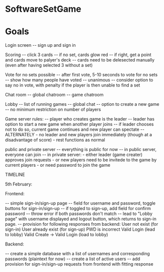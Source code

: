 # SoftwareSetGame

# Goals

Login screen
-- sign up and sign in 

Scoring
-- click 3 cards
-- if no set, cards glow red
-- if right, get a point and cards move to palyer's deck
-- cards need to be delesected manually (even after having selected 3 without a set)

Vote for no sets possible
-- after first vote, 5-10 seconds to vote for no sets
-- show how many people have voted
-- unanimous
-- consider option to say no in vote, with penalty if the player is then unable to find a set

Chat room
-- global chatroom
-- game chatroom

Lobby
-- list of running games
-- global chat
-- option to create a new game
-- no minimum restriction on number of players

Game server rules:
-- player who creates game is the leader
-- leader has option to start a new game when another player joins
-- if leader chooses not to do so, current game continues and new player can spectate
-- ALTERNATELY
      - no leader and new players join immediately (though at a disadvantage of score)
      - rest functions as normal

public and private server
-- everything is public for now
-- in public server, everyone can join
-- in private server:
      - either leader (game creater) approves join requests
      - or new players need to be invitede to the game by current players
      - or need password to join the game

TIMELINE

5th February:


Frontend:

-- simple sign-in/sign-up page
-- field for username and password, toggle buttons for sign-in/sign-up
-- if toggled to sign-up, add field for confirm password
-- throw error if both passwords don't match
-- lead to "Lobby page" with username displayed and logout button, which returns to sign-in page.
-- provision for following responses from backend:
    User not exist (for sign-in)
    User already exist (for sign-up)
    PWD is incorrect
    Valid Login (lead to lobby)
    Valid Create -> Valid Login (load to lobby) 

Backend:

-- create a simple database with a list of usernames and corresponding passwords (plaintext for now)
-- create a list of active users
-- add provision for sign-in/sign-up requests from frontend with fitting response
